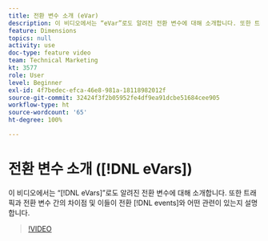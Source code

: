 ```yaml
---
title: 전환 변수 소개 (eVar)
description: 이 비디오에서는 “eVar”로도 알려진 전환 변수에 대해 소개합니다. 또한 트래픽과 전환 변수 간의 차이점 및 이들이 전환 이벤트와 어떤 관련이 있는지 설명합니다.
feature: Dimensions
topics: null
activity: use
doc-type: feature video
team: Technical Marketing
kt: 3577
role: User
level: Beginner
exl-id: 4f7bedec-efca-46e8-981a-18118982012f
source-git-commit: 32424f3f2b05952fe4df9ea91dcbe51684cee905
workflow-type: ht
source-wordcount: '65'
ht-degree: 100%

---
```


# 전환 변수 소개 ([!DNL eVars])

이 비디오에서는 “[!DNL eVars]”로도 알려진 전환 변수에 대해 소개합니다. 또한 트래픽과 전환 변수 간의 차이점 및 이들이 전환 [!DNL events]와 어떤 관련이 있는지 설명합니다.

>[!VIDEO](https://video.tv.adobe.com/v/28759/?quality=12)
